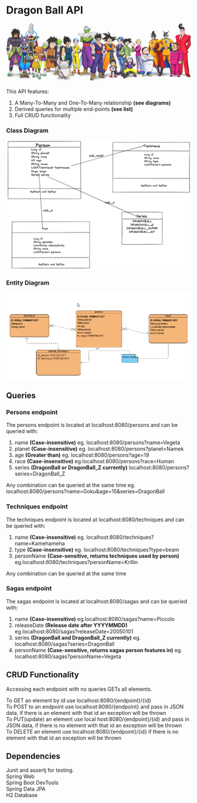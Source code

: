 # Dragon Ball API
[//]: # (<img src="images/dragonBallLogo.png">)
<img src="images/dragonBallSuperCast.jpeg">

This API features:
1. A Many-To-Many and One-To-Many relationship **(see diagrams)**
2. Derived queries for multiple end-points **(see list)**
3. Full CRUD functionality

### Class Diagram
<img src="images/classDiagramV2.png">

### Entity Diagram
<img src="images/entityDiagramV2.png">

## Queries

### Persons endpoint

The persons endpoint is located at localhost:8080/persons and can be queried with:

1. name **(Case-insensitive)** eg. localhost:8080/persons?name=Vegeta
2. planet **(Case-insensitive)** eg. localhost:8080/persons?planet=Namek
3. age **(Greater than)** eg. localhost:8080/persons?age=19
4. race **(Case-insensitive)** eg.localhost:8080/persons?race=Human
5. series **(DragonBall or DragonBall_Z currently)** localhost:8080/persons?series=DragonBall_Z

Any combination can be queried at the same time eg. localhost:8080/persons?name=Goku&age=15&series=DragonBall

### Techniques endpoint

The techniques endpoint is located at localhost:8080/techniques and can be queried with:

1. name **(Case-insensitive)** eg. localhost:8080/techniques?name=Kamehameha
2. type **(Case-insensitive)** eg. localhost:8080/techniques?type=beam
3. personName **(Case-sensitive, returns techniques used by person)** eg.localhost:8080/techniques?personName=Krillin

Any combination can be queried at the same time

### Sagas endpoint

The sagas endpoint is located at localhost:8080/sagas and can be queried with:

1. name **(Case-insensitive)** eg.localhost:8080/sagas?name=Piccolo
2. releaseDate **(Release date after YYYYMMDD)** eg.localhost:8080/sagas?releaseDate=20050101
3. series **(DragonBall and DragonBall_Z currently)** eg. localhost:8080/sagas?series=DragonBall
4. personName **(Case-sensitive, returns sagas person features in)** eg. localhost:8080/sagas?personName=Vegeta

## CRUD Functionality

Accessing each endpoint with no queries GETs all elements. <br>

To GET an element by id use localhost:8080/{endpoint}/{id} <br>
To POST to an endpoint use localhost:8080/{endpoint} and pass in JSON data, if there is an element with that id an exception will be thrown<br>
To PUT(update) an element use local host:8080/{endpoint}/{id} and pass in JSON data, if there is no element with that id an exception will be thrown<br>
To DELETE an element use localhost:8080/{endpoint}/{id} if there is no element with that id an exception will be thrown<br>

## Dependencies

Junit and assertj for testing.<br>
Spring Web<br>
Spring Boot DevTools<br>
Spring Data JPA<br>
H2 Database<br>